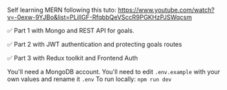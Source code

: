 Self learning MERN following this tuto: https://www.youtube.com/watch?v=-0exw-9YJBo&list=PLillGF-RfqbbQeVSccR9PGKHzPJSWqcsm

:white_check_mark: Part 1 with Mongo and REST API for goals.

:white_check_mark: Part 2 with JWT authentication and protecting goals routes

:white_check_mark: Part 3 with Redux toolkit and Frontend Auth

You'll need a MongoDB account.
You'll need to edit `.env.example` with your own values and rename it `.env`
To run locally: `npm run dev`
